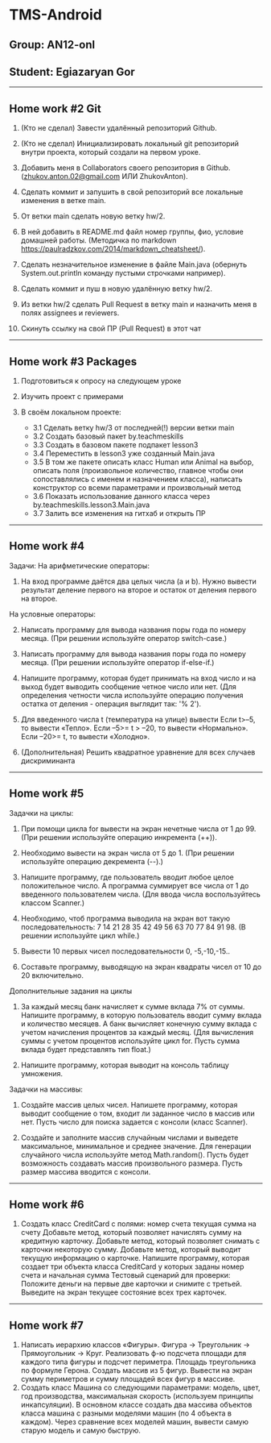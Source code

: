 # TMS-Android

Group: AN12-onl
-
Student: Egiazaryan Gor
-
---

Home work #2 Git
-
1. (Кто не сделал) Завести удалённый репозиторий Github.

2. (Кто не сделал) Инициализировать локальный git репозиторий внутри проекта, который создали на первом уроке.

3. Добавить меня в Collaborators своего репозитория в Github. (zhukov.anton.02@gmail.com ИЛИ ZhukovAnton).

4. Сделать коммит и запушить в свой репозиторий все локальные изменения в ветке main.

5. От ветки main сделать новую ветку hw/2.

6. В ней добавить в README.md файл номер группы, фио, условие домашней работы. (Методичка по markdown https://paulradzkov.com/2014/markdown_cheatsheet/).

7. Сделать незначительное изменение в файле Main.java (обернуть System.out.println команду пустыми строчками например).

8. Сделать коммит и пуш в новую удалённую ветку hw/2.

9. Из ветки hw/2 сделать Pull Request в ветку main и назначить меня в полях assignees и reviewers.

10. Скинуть ссылку на свой ПР (Pull Request) в этот чат
--- 

Home work #3 Packages
-
1. Подготовиться к опросу на следующем уроке

2. Изучить проект с примерами

3. В своём локальном проекте:
   * 3.1 Сделать ветку hw/3 от последней(!) версии ветки main
   * 3.2 Создать базовый пакет by.teachmeskills
   * 3.3 Создать в базовом пакете подпакет lesson3
   * 3.4 Переместить в lesson3 уже созданный Main.java
   * 3.5 В том же пакете описать класс Human или Animal на выбор, описать поля (произвольное количество, главное чтобы они сопоставлялись с именем и назначением класса), написать конструктор со всеми параметрами и произвольный метод
   * 3.6 Показать использование данного класса через by.teachmeskills.lesson3.Main.java
   * 3.7 Залить все изменения на гитхаб и открыть ПР
---

Home work #4 
-
Задачи:
На арифметические операторы:
1. На вход программе даётся два целых числа (a и b). Нужно вывести результат деление первого на второе и остаток от деления первого на второе.

На условные операторы:

2. Написать программу для вывода названия поры года по номеру
   месяца. (При решении используйте оператор switch-case.)

3. Написать программу для вывода названия поры года по номеру
   месяца. (При решении используйте оператор if-else-if.)

4. Напишите программу, которая будет принимать на вход число и на
   выход будет выводить сообщение четное число или нет. (Для определения четности числа используйте операцию получения остатка от деления - операция выглядит так: '% 2').

5. Для введенного числа t (температура на улице) вывести
   Если t>–5, то вывести «Тепло».
   Если –5>= t > –20, то вывести «Нормально».
   Если –20>= t, то вывести «Холодно».

6. (Дополнительная) Решить квадратное уравнение для всех случаев дискриминанта
---

Home work #5
-
Задачки на циклы:

1. При помощи цикла for вывести на экран нечетные числа от 1 до 99. (При решении используйте операцию инкремента (++)).

2. Необходимо вывести на экран числа от 5 до 1. (При решении используйте операцию декремента (--).)

3. Напишите программу, где пользователь вводит любое целое
   положительное число. А программа суммирует все числа от 1 до введенного пользователем числа. (Для ввода числа воспользуйтесь классом Scanner.)

4. Необходимо, чтоб программа выводила на экран вот такую
   последовательность:
   7 14 21 28 35 42 49 56 63 70 77 84 91 98. (В решении используйте цикл while.)

5. Вывести 10 первых чисел последовательности 0, -5,-10,-15..

6. Составьте программу, выводящую на экран квадраты чисел от 10 до 20 включительно.

Дополнительные задания на циклы

1. За каждый месяц банк начисляет к сумме вклада 7% от суммы.
   Напишите программу, в которую пользователь вводит сумму вклада и количество месяцев. А банк вычисляет конечную сумму вклада с учетом
   начисления процентов за каждый месяц.
   (Для вычисления суммы с учетом процентов используйте цикл for. Пусть
   сумма вклада будет представлять тип float.)

2. Напишите программу, которая выводит на консоль таблицу умножения.

Задачки на массивы:

1. Создайте массив целых чисел. Напишете программу, которая выводит
   сообщение о том, входит ли заданное число в массив или нет.
   Пусть число для поиска задается с консоли (класс Scanner).

2. Создайте и заполните массив случайным числами и выведете максимальное, минимальное и среднее значение. Для генерации случайного числа используйте метод Math.random(). Пусть будет возможность создавать массив произвольного размера. Пусть размер массива вводится с консоли.
---

Home work #6 
-
1. Создать класс CreditCard c полями: номер счета текущая сумма на счету Добавьте метод, который позволяет начислять сумму на кредитную карточку.
   Добавьте метод, который позволяет снимать с карточки некоторую сумму.
   Добавьте метод, который выводит текущую информацию о карточке.
   Напишите программу, которая создает три объекта класса CreditCard у которых заданы номер счета и начальная сумма
   Тестовый сценарий для проверки: Положите деньги на первые две карточки и снимите с третьей. Выведите на экран текущее состояние всех трех карточек.
---

Home work #7
-
1. Написать иерархию классов «Фигуры».
   Фигура -> Треугольник -> Прямоугольник -> Круг.
   Реализовать ф-ю подсчета площади для каждого типа фигуры и
   подсчет периметра. Площадь треугольника по формуле Герона.
   Создать массив из 5 фигур.
   Вывести на экран сумму периметров и сумму площадей всех фигур в
   массиве.
2. Создать класс Машина со следующими параметрами: модель, цвет, год
   производства, максимальная скорость (используем принципы инкапсуляции). В
   основном классе создать два массива объектов класса машина с разными
   моделями машин (по 4 объекта в каждом). Через сравнение всех моделей
   машин, вывести самую старую модель и самую быструю.